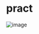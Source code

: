 # pract

![image](https://user-images.githubusercontent.com/124933057/219148133-fb04e931-805d-4edf-808d-2d0fb64ee52a.png)
